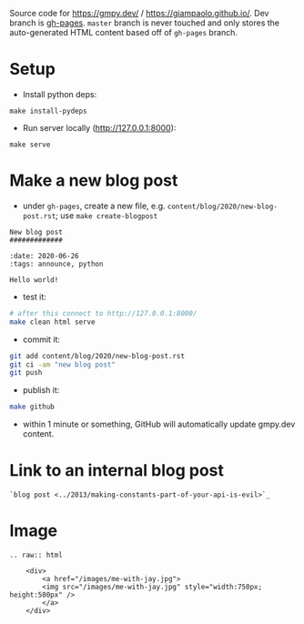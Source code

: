Source code for https://gmpy.dev/ / https://giampaolo.github.io/. Dev branch is
[gh-pages](https://github.com/giampaolo/giampaolo.github.io/tree/gh-pages).
`master` branch is never touched and only stores the auto-generated HTML
content based off of `gh-pages` branch.

Setup
=====

* Install python deps:

```
make install-pydeps
```

* Run server locally (http://127.0.0.1:8000):

```
make serve
```

Make a new blog post
====================

* under `gh-pages`, create a new file, e.g. `content/blog/2020/new-blog-post.rst`; use `make create-blogpost`

```
New blog post
#############

:date: 2020-06-26
:tags: announce, python

Hello world!
```

* test it:

```bash
# after this connect to http://127.0.0.1:8000/
make clean html serve
```

* commit it:

```bash
git add content/blog/2020/new-blog-post.rst
git ci -am "new blog post"
git push
```

* publish it:

```bash
make github
```

* within 1 minute or something, GitHub will automatically update gmpy.dev content.

Link to an internal blog post
=============================

```
`blog post <../2013/making-constants-part-of-your-api-is-evil>`_
```

Image
=====

```
.. raw:: html

    <div>
        <a href="/images/me-with-jay.jpg">
        <img src="/images/me-with-jay.jpg" style="width:750px; height:500px" />
        </a>
    </div>
```

